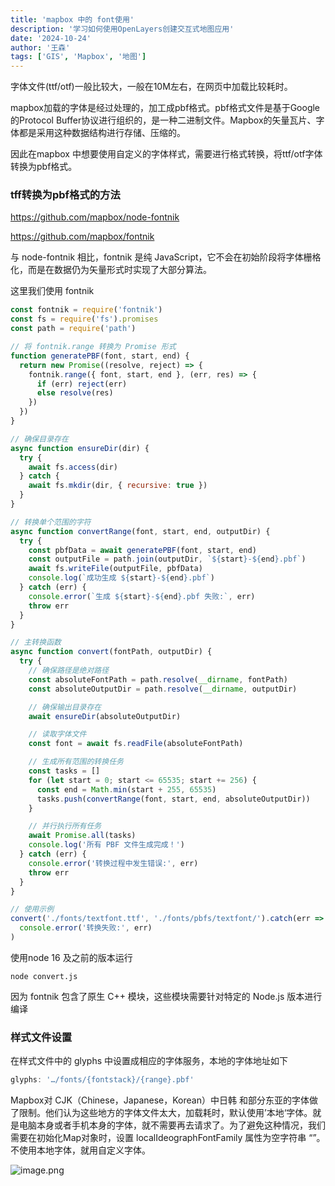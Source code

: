 ```yaml
---
title: 'mapbox 中的 font使用'
description: '学习如何使用OpenLayers创建交互式地图应用'
date: '2024-10-24'
author: '王森'
tags: ['GIS', 'Mapbox', '地图']
---
```


字体文件(ttf/otf)一般比较大，一般在10M左右，在网页中加载比较耗时。

mapbox加载的字体是经过处理的，加工成pbf格式。pbf格式文件是基于Google的Protocol Buffer协议进行组织的，是一种二进制文件。Mapbox的矢量瓦片、字体都是采用这种数据结构进行存储、压缩的。

因此在mapbox 中想要使用自定义的字体样式，需要进行格式转换，将ttf/otf字体转换为pbf格式。

### tff转换为pbf格式的方法

https://github.com/mapbox/node-fontnik

https://github.com/mapbox/fontnik

与 node-fontnik 相比，fontnik 是纯 JavaScript，它不会在初始阶段将字体栅格化，而是在数据仍为矢量形式时实现了大部分算法。

这里我们使用 fontnik

```jsx
const fontnik = require('fontnik')
const fs = require('fs').promises
const path = require('path')

// 将 fontnik.range 转换为 Promise 形式
function generatePBF(font, start, end) {
  return new Promise((resolve, reject) => {
    fontnik.range({ font, start, end }, (err, res) => {
      if (err) reject(err)
      else resolve(res)
    })
  })
}

// 确保目录存在
async function ensureDir(dir) {
  try {
    await fs.access(dir)
  } catch {
    await fs.mkdir(dir, { recursive: true })
  }
}

// 转换单个范围的字符
async function convertRange(font, start, end, outputDir) {
  try {
    const pbfData = await generatePBF(font, start, end)
    const outputFile = path.join(outputDir, `${start}-${end}.pbf`)
    await fs.writeFile(outputFile, pbfData)
    console.log(`成功生成 ${start}-${end}.pbf`)
  } catch (err) {
    console.error(`生成 ${start}-${end}.pbf 失败:`, err)
    throw err
  }
}

// 主转换函数
async function convert(fontPath, outputDir) {
  try {
    // 确保路径是绝对路径
    const absoluteFontPath = path.resolve(__dirname, fontPath)
    const absoluteOutputDir = path.resolve(__dirname, outputDir)

    // 确保输出目录存在
    await ensureDir(absoluteOutputDir)

    // 读取字体文件
    const font = await fs.readFile(absoluteFontPath)

    // 生成所有范围的转换任务
    const tasks = []
    for (let start = 0; start <= 65535; start += 256) {
      const end = Math.min(start + 255, 65535)
      tasks.push(convertRange(font, start, end, absoluteOutputDir))
    }

    // 并行执行所有任务
    await Promise.all(tasks)
    console.log('所有 PBF 文件生成完成！')
  } catch (err) {
    console.error('转换过程中发生错误:', err)
    throw err
  }
}

// 使用示例
convert('./fonts/textfont.ttf', './fonts/pbfs/textfont/').catch(err =>
  console.error('转换失败:', err)
)
```

使用node 16 及之前的版本运行

```
node convert.js
```

因为 fontnik 包含了原生 C++ 模块，这些模块需要针对特定的 Node.js 版本进行编译

### 样式文件设置

在样式文件中的 glyphs 中设置成相应的字体服务，本地的字体地址如下

```jsx
glyphs: '…/fonts/{fontstack}/{range}.pbf'
```

Mapbox对 CJK（Chinese，Japanese，Korean）中日韩 和部分东亚的字体做了限制。他们认为这些地方的字体文件太大，加载耗时，默认使用’本地‘字体。就是电脑本身或者手机本身的字体，就不需要再去请求了。为了避免这种情况，我们需要在初始化Map对象时，设置 localIdeographFontFamily 属性为空字符串 “”。不使用本地字体，就用自定义字体。

![image.png](attachment:e159256d-04b9-47e4-b38b-5fa921e48768:image.png)

###
